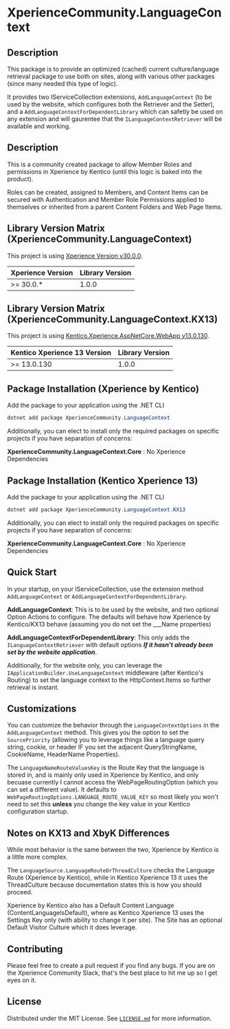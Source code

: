 # XperienceCommunity.LanguageContext

## Description

This package is to provide an optimized (cached) current culture/language retrieval package to use both on sites, along with various other packages (since many needed this type of logic).

It provides two IServiceCollection extensions, `AddLanguageContext` (to be used by the website, which configures both the Retriever and the Setter), and a `AddLanguageContextForDependentLibrary` which can safetly be used on any extension and will gaurentee that the `ILanguageContextRetriever` will be available and working.

## Description

This is a community created package to allow Member Roles and permissions in Xperience by Kentico (until this logic is baked into the product).

Roles can be created, assigned to Members, and Content Items can be secured with Authentication and Member Role Permissions applied to themselves or inherited from a parent Content Folders and Web Page Items.

## Library Version Matrix (XperienceCommunity.LanguageContext)

This project is using [Xperience Version v30.0.0](https://docs.kentico.com/changelog#refresh-december-12-2024).

| Xperience Version  | Library Version |
| ------------------ | --------------- |
| >= 30.0.*          | 1.0.0           |


## Library Version Matrix (XperienceCommunity.LanguageContext.KX13)

This project is using [Kentico.Xperience.AspNetCore.WebApp v13.0.130](https://www.nuget.org/packages/Kentico.Xperience.AspNetCore.WebApp).

| Kentico Xperience 13 Version  | Library Version |
| ----------------------------- | --------------- |
| >= 13.0.130                   | 1.0.0           |

## Package Installation (Xperience by Kentico)

Add the package to your application using the .NET CLI
```powershell
dotnet add package XperienceCommunity.LanguageContext
```

Additionally, you can elect to install only the required packages on specific projects if you have separation of concerns:

**XperienceCommunity.LanguageContext.Core** : No Xperience Dependencies

## Package Installation (Kentico Xperience 13)

Add the package to your application using the .NET CLI
```powershell
dotnet add package XperienceCommunity.LanguageContext.KX13
```

Additionally, you can elect to install only the required packages on specific projects if you have separation of concerns:

**XperienceCommunity.LanguageContext.Core** : No Xperience Dependencies

## Quick Start
In your startup, on your IServiceCollection, use the extension method `AddLanguageContext` or `AddLanguageContextForDependentLibrary`.

**AddLanguageContext**: This is to be used by the website, and two optional Option Actions to configure.  The defaults will behave how Xperience by Kentico/KX13 behave (assuming you do not set the ___Name properties)

**AddLanguageContextForDependentLibrary**: This only adds the `ILanguageContextRetriever` with default options ***If it hasn't already been set by the website application***.

Additionally, for the website only, you can leverage the `IApplicationBuilder.UseLanguageContext` middleware (after Kentico's Routing) to set the language context to the HttpContext.Items so further retrieval is instant.

## Customizations
You can customize the behavior through the `LanguageContextOptions` in the `AddLanguageContext` method.  This gives you the option to set the `SourcePriority` (allowing you to leverage things like a language query string, cookie, or header IF you set the adjacent QueryStringName, CookieName, HeaderName Properties).

The `LanguageNameRouteValuesKey` is the Route Key that the language is stored in, and is mainly only used in Xperience by Kentico, and only becuase currently I cannot access the WebPageRoutingOption (which you can set a different value).  It defaults to `WebPageRoutingOptions.LANGUAGE_ROUTE_VALUE_KEY` so most likely you won't need to set this **unless** you change the key value in your Kentico configuration startup.

## Notes on KX13 and XbyK Differences

While most behavior is the same between the two, Xperience by Kentico is a little more complex.

The `LanguageSource.LanguageRouteOrThreadCulture` checks the Language Route (Xperience by Kentico), while in Kentico Xperience 13 it uses the ThreadCulture because documentation states this is how you should proceed.

Xperience by Kentico also has a Default Content Language (ContentLanguageIsDefault), where as Kentico Xperience 13 uses the Settings Key only (with ability to change it per site).  The Site has an optional Default Visitor Culture which it does leverage.

## Contributing

Please feel free to create a pull request if you find any bugs.  If you are on the Xperience Community Slack, that's the best place to hit me up so I get eyes on it.

## License

Distributed under the MIT License. See [`LICENSE.md`](./LICENSE.md) for more
information.
